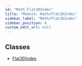 ```yaml
---
id: "Math_Flat3DIndex"
title: "Module: Math/Flat3DIndex"
sidebar_label: "Math/Flat3DIndex"
sidebar_position: 0
custom_edit_url: null
---
```


## Classes

- [Flat3DIndex](../classes/Math_Flat3DIndex.Flat3DIndex.md)
